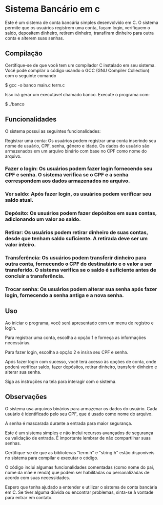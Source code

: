 # Sistema Bancário em c
Este é um sistema de conta bancária simples desenvolvido em C. O sistema permite que os usuários registrem uma conta, façam login, verifiquem o saldo, depositem dinheiro, retirem dinheiro, transfiram dinheiro para outra conta e alterem suas senhas.

## Compilação

Certifique-se de que você tem um compilador C instalado em seu sistema. Você pode compilar o código usando o GCC (GNU Compiler Collection) com o seguinte comando

$ gcc -o banco main.c term.c

Isso irá gerar um executável chamado banco. Execute o programa com:

$ ./banco

## Funcionalidades

O sistema possui as seguintes funcionalidades:

Registrar uma conta: Os usuários podem registrar uma conta inserindo seu nome de usuário, CPF, senha, gênero e idade. Os dados do usuário são armazenados em um arquivo binário com base no CPF como nome do arquivo.

### Fazer o login: Os usuários podem fazer login fornecendo seu CPF e senha. O sistema verifica se o CPF e a senha correspondem aos dados armazenados no arquivo.

### Ver saldo: Após fazer login, os usuários podem verificar seu saldo atual.

### Depósito: Os usuários podem fazer depósitos em suas contas, adicionando um valor ao saldo.

### Retirar: Os usuários podem retirar dinheiro de suas contas, desde que tenham saldo suficiente. A retirada deve ser um valor inteiro.

### Transferência: Os usuários podem transferir dinheiro para outra conta, fornecendo o CPF do destinatário e o valor a ser transferido. O sistema verifica se o saldo é suficiente antes de concluir a transferência.

### Trocar senha: Os usuários podem alterar sua senha após fazer login, fornecendo a senha antiga e a nova senha.

## Uso


Ao iniciar o programa, você será apresentado com um menu de registro e login.

Para registrar uma conta, escolha a opção 1 e forneça as informações necessárias.

Para fazer login, escolha a opção 2 e insira seu CPF e senha.

Após fazer login com sucesso, você terá acesso às opções de conta, onde poderá verificar saldo, fazer depósitos, retirar dinheiro, transferir dinheiro e alterar sua senha.

Siga as instruções na tela para interagir com o sistema.


## Observações

O sistema usa arquivos binários para armazenar os dados do usuário. Cada usuário é identificado pelo seu CPF, que é usado como nome do arquivo.

A senha é mascarada durante a entrada para maior segurança.

Este é um sistema simples e não inclui recursos avançados de segurança ou validação de entrada. É importante lembrar de não compartilhar suas senhas.

Certifique-se de que as bibliotecas "term.h" e "string.h" estão disponíveis no sistema para compilar e executar o código.

O código inclui algumas funcionalidades comentadas (como nome do pai, nome da mãe e renda) que podem ser habilitadas ou personalizadas de acordo com suas necessidades.

Espero que  tenha ajudado a entender e utilizar o sistema de conta bancária em C. Se tiver alguma dúvida ou encontrar problemas, sinta-se à vontade para entrar em contato.
